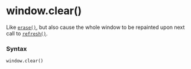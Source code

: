 # window.clear()

Like [`erase()`](/modules/curses/window/erase.md), but also cause the whole window to be repainted upon next call to [`refresh()`](/modules/curses/window/refresh.md).

### Syntax

```python
window.clear()
```